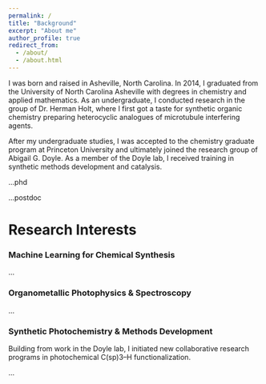 ```yaml
---
permalink: /
title: "Background"
excerpt: "About me"
author_profile: true
redirect_from: 
  - /about/
  - /about.html
---
```


I was born and raised in Asheville, North Carolina. In 2014, I graduated from the University of North Carolina Asheville with degrees in chemistry and applied mathematics. As an undergraduate, I conducted research in the group of Dr. Herman Holt, where I first got a taste for synthetic organic chemistry preparing heterocyclic analogues of microtubule interfering agents.

After my undergraduate studies, I was accepted to the chemistry graduate program at Princeton University and ultimately joined the research group of Abigail G. Doyle. As a member of the Doyle lab, I received training in synthetic methods development and catalysis. 

...phd

...postdoc

Research Interests
======
### Machine Learning for Chemical Synthesis
...

### Organometallic Photophysics & Spectroscopy
...

### Synthetic Photochemistry & Methods Development
Building from work in the Doyle lab, I initiated new collaborative research programs in photochemical C(sp)3–H functionalization.

...
